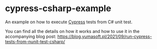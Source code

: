 # cypress-csharp-example

An example on how to execute [Cypress](https://www.cypress.io/) tests from C# unit test.

You can find all the details on how it works and how to use it in the accompanying blog post: https://blog.yumasoft.pl/2021/09/run-cypress-tests-from-nunit-test-csharp/
